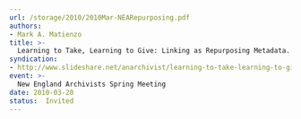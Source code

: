 ```yaml
---
url: /storage/2010/2010Mar-NEARepurposing.pdf
authors:
- Mark A. Matienzo
title: >-
  Learning to Take, Learning to Give: Linking as Repurposing Metadata.
syndication:
- http://www.slideshare.net/anarchivist/learning-to-take-learning-to-give-linking-as-repurposing-metadata
event: >-
  New England Archivists Spring Meeting
date: 2010-03-20
status:  Invited
---
```

